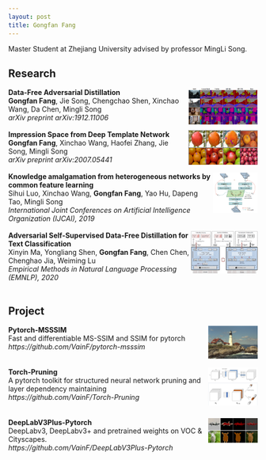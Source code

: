 ```yaml
---
layout: post
title: Gongfan Fang
---
```


Master Student at Zhejiang University advised by professor MingLi Song. 

<h2> Research </h2>

<div>
<img src="../images/dfad.png" alt="dfad" width="140" align="right">
<div>
<b>Data-Free Adversarial Distillation</b> <br>
<b>Gongfan Fang</b>, Jie Song, Chengchao Shen, Xinchao Wang, Da Chen, Mingli Song <br>
<I>arXiv preprint arXiv:1912.11006</I>
</div>
</div> <br> 

<div>
<img src="../images/impression_space.png" alt="impression_space" width="140" align="right">
<div>
<b>Impression Space from Deep Template Network</b> <br>
<b>Gongfan Fang</b>, Xinchao Wang, Haofei Zhang, Jie Song, Mingli Song <br>
<I>arXiv preprint arXiv:2007.05441</I>
</div> </div> <br>

<div>
<img src="../images/cfl.png" alt="cfl" width="90" align="right">
<div>
<b>Knowledge amalgamation from heterogeneous networks by common feature learning</b> <br>
Sihui Luo, Xinchao Wang, <b>Gongfan Fang</b>, Yao Hu, Dapeng Tao, Mingli Song <br>
<I>International Joint Conferences on Artificial Intelligence Organization (IJCAI), 2019</I>
</div> </div> <br> 

<div>
<img src="../images/dfkd_nlp.png" alt="dfkd_nlp" width="135" align="right">
<b>Adversarial Self-Supervised Data-Free Distillation for Text Classification</b> <br>
Xinyin Ma, Yongliang Shen, <b>Gongfan Fang</b>, Chen Chen, Chenghao Jia, Weiming Lu <br>
<I>Empirical Methods in Natural Language Processing (EMNLP), 2020</I>
</div> </div> <br> 


<h2> Project </h2>

<div>
<img src="../images/msssim.png" alt="msssim" width="100" align="right">
<div>
<b>Pytorch-MSSSIM</b> <br>
Fast and differentiable MS-SSIM and SSIM for pytorch <br>
<I>https://github.com/VainF/pytorch-msssim</I>
</div> </div> <br> <br>

<div>
<img src="../images/torch_pruning.png" alt="torch_pruning" width="100" align="right">
<div>
<b>Torch-Pruning</b> <br>
A pytorch toolkit for structured neural network pruning and layer dependency maintaining <br>
<I>https://github.com/VainF/Torch-Pruning</I>
</div> </div> <br> <br>

<div>
<img src="../images/deeplab.png" alt="deeplab" width="100" align="right">
<div>
<b>DeepLabV3Plus-Pytorch</b> <br>
DeepLabv3, DeepLabv3+ and pretrained weights on VOC & Cityscapes. <br>
<I>https://github.com/VainF/DeepLabV3Plus-Pytorch</I>
</div> </div> <br> <br>